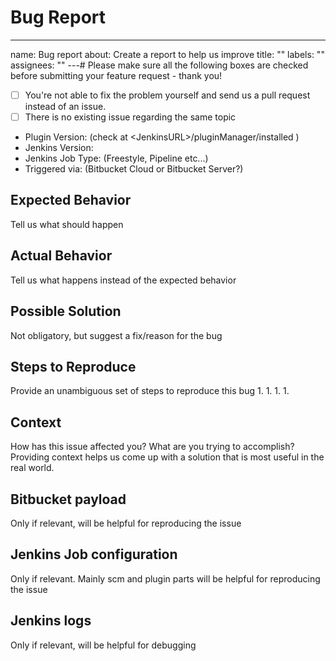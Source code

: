 # Bug Report

---

name: Bug report
about: Create a report to help us improve
title: ""
labels: ""
assignees: ""
---# Please make sure all the following boxes are checked before submitting your feature request - thank you!

- [ ] You're not able to fix the problem yourself and send us a pull request instead of an issue.
- [ ] There is no existing issue regarding the same topic
- Plugin Version: (check at \<JenkinsURL>/pluginManager/installed )
- Jenkins Version:
- Jenkins Job Type: (Freestyle, Pipeline etc...)
- Triggered via: (Bitbucket Cloud or Bitbucket Server?)


## Expected Behavior

Tell us what should happen

## Actual Behavior

Tell us what happens instead of the expected behavior

## Possible Solution

Not obligatory, but suggest a fix/reason for the bug

## Steps to Reproduce

Provide an unambiguous set of steps to reproduce this bug 1. 1. 1. 1.

## Context

How has this issue affected you? What are you trying to accomplish?
Providing context helps us come up with a solution that is most useful in the real world.

## Bitbucket payload

Only if relevant, will be helpful for reproducing the issue

## Jenkins Job configuration

Only if relevant. Mainly scm and plugin parts will be helpful for reproducing the issue

## Jenkins logs

Only if relevant, will be helpful for debugging
